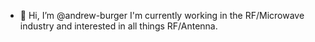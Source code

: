 - 👋 Hi, I’m @andrew-burger
I'm currently working in the RF/Microwave industry and interested in all things RF/Antenna.

<!---
andrew-burger/andrew-burger is a ✨ special ✨ repository because its `README.md` (this file) appears on your GitHub profile.
You can click the Preview link to take a look at your changes.
--->

